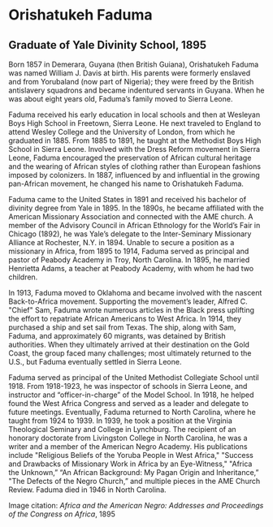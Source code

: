 # Orishatukeh Faduma
## Graduate of Yale Divinity School, 1895
Born 1857 in Demerara, Guyana (then British Guiana), Orishatukeh Faduma was named William J. Davis at birth. His parents were formerly enslaved and from Yorubaland (now part of Nigeria); they were freed by the British antislavery squadrons and became indentured servants in Guyana. When he was about eight years old, Faduma’s family moved to Sierra Leone. 

Faduma received his early education in local schools and then at Wesleyan Boys High School in Freetown, Sierra Leone. He next traveled to England to attend Wesley College and the University of London, from which he graduated in 1885. From 1885 to 1891, he taught at the Methodist Boys High School in Sierra Leone. Involved with the Dress Reform movement in Sierra Leone, Faduma encouraged the preservation of African cultural heritage and the wearing of African styles of clothing rather than European fashions imposed by colonizers. In 1887, influenced by and influential in the growing pan-African movement, he changed his name to Orishatukeh Faduma. 

Faduma came to the United States in 1891 and received his bachelor of divinity degree from Yale in 1895. In the 1890s, he became affiliated with the American Missionary Association and connected with the AME church. A member of the Advisory Council in African Ethnology for the World’s Fair in Chicago (1892), he was Yale’s delegate to the Inter-Seminary Missionary Alliance at Rochester, N.Y. in 1894. Unable to secure a position as a missionary in Africa, from 1895 to 1914, Faduma served as principal and pastor of Peabody Academy in Troy, North Carolina. In 1895, he married Henrietta Adams, a teacher at Peabody Academy, with whom he had two children.

In 1913, Faduma moved to Oklahoma and became involved with the nascent Back-to-Africa movement. Supporting the movement’s leader, Alfred C. "Chief" Sam, Faduma wrote numerous articles in the Black press uplifting the effort to repatriate African Americans to West Africa. In 1914, they purchased a ship and set sail from Texas. The ship, along with Sam, Faduma, and approximately 60 migrants, was detained by British authorities. When they ultimately arrived at their destination on the Gold Coast, the group faced many challenges; most ultimately returned to the U.S., but Faduma eventually settled in Sierra Leone. 

Faduma served as principal of the United Methodist Collegiate School until 1918. From 1918-1923, he was inspector of schools in Sierra Leone, and instructor and “officer-in-charge” of the Model School. In 1918, he helped found the West Africa Congress and served as a leader and delegate to future meetings. Eventually, Faduma returned to North Carolina, where he taught from 1924 to 1939. In 1939, he took a position at the Virginia Theological Seminary and College in Lynchburg. The recipient of an honorary doctorate from Livingston College in North Carolina, he was a writer and a member of the American Negro Academy. His publications include "Religious Beliefs of the Yoruba People in West Africa," "Success and Drawbacks of Missionary Work in Africa by an Eye-Witness," "Africa the Unknown,” “An African Background: My Pagan Origin and Inheritance,” "The Defects of the Negro Church,” and multiple pieces in the AME Church Review. Faduma died in 1946 in North Carolina.

Image citation: *Africa and the American Negro: Addresses and Proceedings of the Congress on Africa*, 1895
